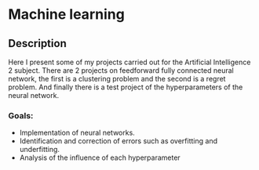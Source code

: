# Machine learning
## Description
Here I present some of my projects carried out for the Artificial Intelligence 2 subject.
There are 2 projects on feedforward fully connected neural network, the first is a clustering problem and the second is a regret problem.
And finally there is a test project of the hyperparameters of the neural network.
### Goals:
- Implementation of neural networks.
- Identification and correction of errors such as overfitting and underfitting.
- Analysis of the influence of each hyperparameter 
